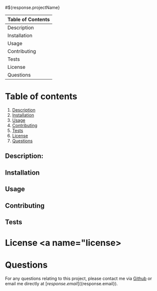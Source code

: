#${response.projectName}

Table of Contents |
------------------|
Description|
Installation|
Usage|
Contributing|
Tests|
License|
Questions|


# Table of contents
1. [Description](#description)
2. [Installation](#installation)
3. [Usage](#usage)
4. [Contributing](#contributing)
5. [Tests](#tests)
6. [License](#license)
7. [Questions](#questions)

## Description: <a name="description"></a>

## Installation <a name="installation"></a>

## Usage <a name="usage"></a>

## Contributing <a name="contributing"></a>

## Tests <a name="tests"></a>

# License <a name="license></a>

# Questions <a name="questions">
For any questions relating to this project, please contact me via [Github](http://github.com/${response.username}) or email me directly at [${response.email}](${response.email}).